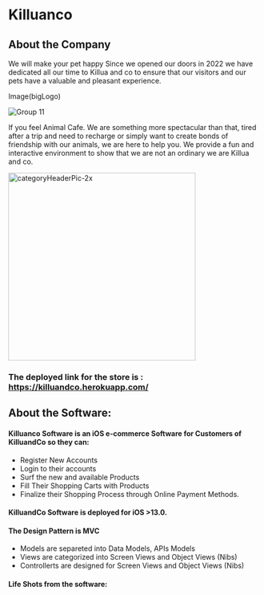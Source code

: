 # Killuanco
## About the Company
We will make your pet happy
Since we opened our doors in 2022 we have dedicated all our time to Killua and co to ensure that our visitors and our pets have a valuable and pleasant experience.


Image(bigLogo)


![Group 11](https://user-images.githubusercontent.com/93882864/177839751-8dbaf40d-4557-4a24-a989-2ac953c295b5.png)

If you feel Animal Cafe. We are something more spectacular than that, tired after a trip and need to recharge or simply want to create bonds of friendship with our animals, we are here to help you. We provide a fun and interactive environment to show that we are not an ordinary we are Killua and co.

<img width="374" alt="categoryHeaderPic-2x" src="https://user-images.githubusercontent.com/93882864/177838823-04c13930-412b-425f-8d57-4f32a601b0ea.png">


### The deployed link for the store is : https://killuandco.herokuapp.com/

## About the Software:

#### Killuanco Software is an iOS e-commerce Software for Customers of KilluandCo so they can:
- Register New Accounts
- Login to their accounts
- Surf the new and available Products
- Fill Their Shopping Carts with Products
- Finalize their Shopping Process through Online Payment Methods.

#### KilluandCo Software is deployed for iOS >13.0. 

#### The Design Pattern is MVC
- Models are separeted into Data Models, APIs Models
- Views are categorized into Screen Views and Object Views (Nibs)
- Controllerts are designed for Screen Views and Object Views (Nibs)
        
#### Life Shots from the software:

